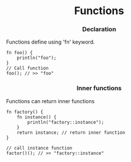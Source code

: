 <div align="center">
<h1>Functions</h1>
</div>

<div align="center">
<h3>Declaration</h3>
</div>
Functions define using 'fn' keyword.

```froppy
fn foo() {
    println("foo");
}
// Call function
foo(); // >> "foo"
```

<div align="center">
<h3>Inner functions</h3>
</div>
Functions can return inner functions

```froppy
fn factory() {
    fn instance() {
        println("factory::instance");
    }
    return instance; // return inner function
}

// call instance function
factor()(); // >> "factory::instance"
```
